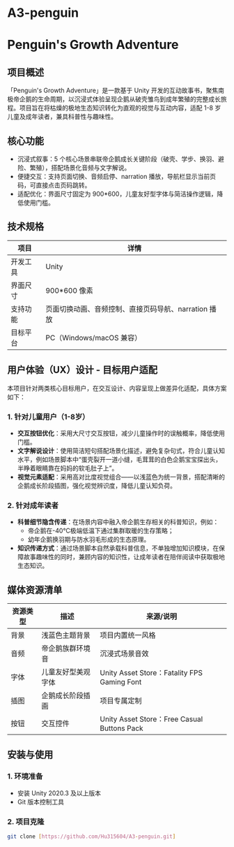 # A3-penguin
# Penguin's Growth Adventure 

## 项目概述
「Penguin's Growth Adventure」是一款基于 Unity 开发的互动故事书，聚焦南极帝企鹅的生命周期，以沉浸式体验呈现企鹅从破壳雏鸟到成年繁殖的完整成长旅程。项目旨在将枯燥的极地生态知识转化为直观的视觉与互动内容，适配 1-8 岁儿童及成年读者，兼具科普性与趣味性。

## 核心功能
-  沉浸式叙事：5 个核心场景串联帝企鹅成长关键阶段（破壳、学步、换羽、避险、繁殖），搭配场景化音频与文字解说。
-  便捷交互：支持页面切换、音频启停、narration 播放，导航栏显示当前页码，可直接点击页码跳转。
-  适配优化：界面尺寸固定为 900*600，儿童友好型字体与简洁操作逻辑，降低使用门槛。

## 技术规格
| 项目 | 详情 |
|------|------|
| 开发工具 | Unity |
| 界面尺寸 | 900*600 像素 |
| 支持功能 | 页面切换动画、音频控制、直接页码导航、narration 播放 |
| 目标平台 | PC（Windows/macOS 兼容） |

## 用户体验（UX）设计 - 目标用户适配
本项目针对两类核心目标用户，在交互设计、内容呈现上做差异化适配，具体方案如下：

### 1. 针对儿童用户（1-8岁）
- **交互按钮优化**：采用大尺寸交互按钮，减少儿童操作时的误触概率，降低使用门槛。
- **文字解说设计**：使用简洁短句搭配场景化描述，避免复杂句式，符合儿童认知水平，例如场景脚本中“蛋壳裂开一道小缝，毛茸茸的白色企鹅宝宝探出头，半睁着眼睛靠在妈妈的软毛肚子上”。
- **视觉元素适配**：采用高对比度视觉组合——以浅蓝色为统一背景，搭配清晰的企鹅成长阶段插图，强化视觉辨识度，降低儿童认知负荷。

### 2. 针对成年读者
- **科普细节隐含传递**：在场景内容中融入帝企鹅生存相关的科普知识，例如：
  - 帝企鹅在-40°C极端低温下通过集群取暖的生存策略；
  - 幼年企鹅换羽期与防水羽毛形成的生态原理。
- **知识传递方式**：通过场景脚本自然承载科普信息，不单独增加知识模块，在保障故事趣味性的同时，兼顾内容的知识性，让成年读者在陪伴阅读中获取极地生态知识。
## 媒体资源清单
| 资源类型 | 描述 | 来源/说明 |
|----------|------|-----------|
| 背景 | 浅蓝色主题背景 | 项目内置统一风格 |
| 音频 | 帝企鹅族群环境音 | 沉浸式场景音效 |
| 字体 | 儿童友好型美观字体 | Unity Asset Store：Fatality FPS Gaming Font |
| 插图 | 企鹅成长阶段插画 | 项目专属定制 |
| 按钮 | 交互控件 | Unity Asset Store：Free Casual Buttons Pack |

## 安装与使用
### 1. 环境准备
- 安装 Unity 2020.3 及以上版本
- Git 版本控制工具

### 2. 项目克隆
```bash
git clone [https://github.com/Hu315604/A3-penguin.git]
